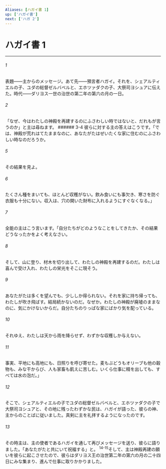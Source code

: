 ```yaml
---
Aliases: [ハガイ書 1]
up: ['ハガイ書']
next: ['ハガ 2']
---
```

# ハガイ書 1

***




###### 1 

表題――主からのメッセージ。あて先――預言者ハガイ。それを、シェアルティエルの子、ユダの総督ゼルバベルと、エホツァダクの子、大祭司ヨシュアに伝えた。時代――ダリヨス一世の治世の第二年の第六の月の一日。 



###### 2 

「なぜ、今はわたしの神殿を再建するのにふさわしい時ではないと、だれもが言うのか」と主は尋ねます。 ###### 3-4 彼らに対する主の答えはこうです。「では、神殿が荒れはてたままなのに、あなたがたはぜいたくな家に住むのにふさわしい時なのだろうか。 



###### 5 

その結果を見よ。 



###### 6 

たくさん種をまいても、ほとんど収穫がない。飲み食いにも事欠き、寒さを防ぐ衣服も十分にない。収入は、穴の開いた財布に入れるようにすぐなくなる。」 



###### 7 

全能の主はこう言います。「自分たちがどのようなことをしてきたか、その結果どうなったかをよく考えなさい。 



###### 8 

そして、山に登り、材木を切り出して、わたしの神殿を再建するのだ。わたしは喜んで受け入れ、わたしの栄光をそこに現そう。 



###### 9 

あなたがたは多くを望んでも、少ししか得られない。それを家に持ち帰っても、わたしが吹き飛ばす。結局続かないのだ。なぜか。わたしの神殿が廃墟のままなのに、気にかけないからだ。自分たちのりっぱな家にばかり気を配っている。 



###### 10 

それゆえ、わたしは天から雨を降らせず、わずかな収穫しか与えない。 



###### 11 

事実、平地にも高地にも、日照りを呼び寄せた。麦もぶどうもオリーブも他の穀物も、みな干からび、人も家畜も飢えに苦しむ。いくら仕事に精を出しても、すべては水の泡だ。」 



###### 12 

そこで、シェアルティエルの子でユダの総督ゼルバベルと、エホツァダクの子で大祭司ヨシュアと、その地に残ったわずかな民は、ハガイが語った、彼らの神、主からのことばに従いました。真剣に主を礼拝するようになったのです。 



###### 13 

その時主は、主の使者であるハガイを通して再びメッセージを送り、彼らに語りました。「あなたがたと共にいて祝福する」と。 <sup class="versenum">14-15</sup>そして、主は神殿再建の願いを彼らに起こさせたので、彼らはダリヨス王の治世第二年の第六の月の二十四日にみな集まり、進んで仕事に取りかかりました。
